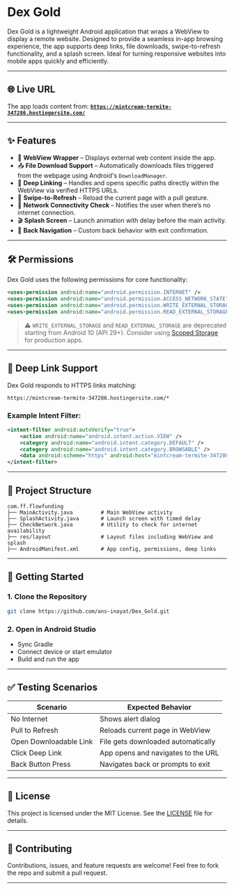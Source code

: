 # Dex Gold

Dex Gold is a lightweight Android application that wraps a WebView to display a remote website. Designed to provide a seamless in-app browsing experience, the app supports deep links, file downloads, swipe-to-refresh functionality, and a splash screen. Ideal for turning responsive websites into mobile apps quickly and efficiently.

---

## 🌐 Live URL

The app loads content from:
**[`https://mintcream-termite-347286.hostingersite.com/`](https://mintcream-termite-347286.hostingersite.com/)**

---

## ✨ Features

* 📱 **WebView Wrapper** – Displays external web content inside the app.
* 📤 **File Download Support** – Automatically downloads files triggered from the webpage using Android's `DownloadManager`.
* 🔗 **Deep Linking** – Handles and opens specific paths directly within the WebView via verified HTTPS URLs.
* 🔄 **Swipe-to-Refresh** – Reload the current page with a pull gesture.
* 📶 **Network Connectivity Check** – Notifies the user when there’s no internet connection.
* 🎬 **Splash Screen** – Launch animation with delay before the main activity.
* 🧭 **Back Navigation** – Custom back behavior with exit confirmation.

---

## 🛠️ Permissions

Dex Gold uses the following permissions for core functionality:

```xml
<uses-permission android:name="android.permission.INTERNET" />
<uses-permission android:name="android.permission.ACCESS_NETWORK_STATE" />
<uses-permission android:name="android.permission.WRITE_EXTERNAL_STORAGE" />
<uses-permission android:name="android.permission.READ_EXTERNAL_STORAGE" tools:targetApi="31" />
```

> ⚠️ `WRITE_EXTERNAL_STORAGE` and `READ_EXTERNAL_STORAGE` are deprecated starting from Android 10 (API 29+). Consider using [Scoped Storage](https://developer.android.com/about/versions/10/privacy/changes#scoped-storage) for production apps.

---

## 🔗 Deep Link Support

Dex Gold responds to HTTPS links matching:

```
https://mintcream-termite-347286.hostingersite.com/*
```

### Example Intent Filter:

```xml
<intent-filter android:autoVerify="true">
    <action android:name="android.intent.action.VIEW" />
    <category android:name="android.intent.category.DEFAULT" />
    <category android:name="android.intent.category.BROWSABLE" />
    <data android:scheme="https" android:host="mintcream-termite-347286.hostingersite.com" android:pathPattern="/.*" />
</intent-filter>
```

---

## 📁 Project Structure

```
com.ff.flowfunding
├── MainActivity.java         # Main WebView activity
├── SplashActivity.java       # Launch screen with timed delay
├── CheckNetwork.java         # Utility to check for internet availability
├── res/layout                # Layout files including WebView and splash
├── AndroidManifest.xml       # App config, permissions, deep links
```

---

## 🚀 Getting Started

### 1. Clone the Repository

```bash
git clone https://github.com/ans-inayat/Dex_Gold.git
```

### 2. Open in Android Studio

* Sync Gradle
* Connect device or start emulator
* Build and run the app

---

## ✅ Testing Scenarios

| Scenario               | Expected Behavior                  |
| ---------------------- | ---------------------------------- |
| No Internet            | Shows alert dialog                 |
| Pull to Refresh        | Reloads current page in WebView    |
| Open Downloadable Link | File gets downloaded automatically |
| Click Deep Link        | App opens and navigates to the URL |
| Back Button Press      | Navigates back or prompts to exit  |

---

## 📄 License

This project is licensed under the MIT License.
See the [LICENSE](https://github.com/ans-inayat/Dex_Gold/blob/main/LICENSE) file for details.

---

## 🙌 Contributing

Contributions, issues, and feature requests are welcome!
Feel free to fork the repo and submit a pull request.

---
